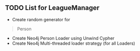 ## TODO List for LeagueManager


* Create random generator for

> Person

* Create Neo4j Person Loader using Unwind Cypher
* Create Neo4j Multi-threaded loader strategy (for all Loaders)
